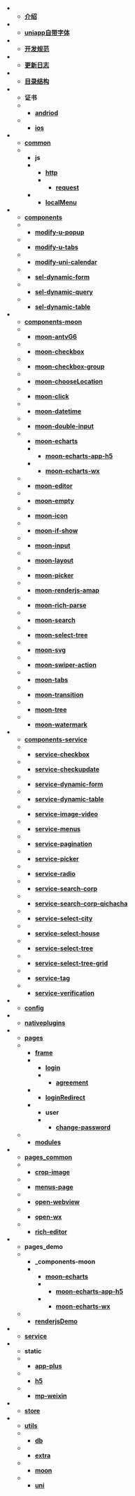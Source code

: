 * * [**介绍**](introduce/Readme.md)
* * [**uniapp自带字体**](uni-icon/Readme.md)
* * [**开发规范**](files/开发规范.md)
* * [**更新日志**](files/更新日志.md)
* * [**目录结构**](files/目录结构.md)
* * **证书** 
  * * [**andriod**](files/证书/andriod/readme.md) 
  * * [**ios**](files/证书/ios/readme.md) 
* * [**common**](files/common/Readme.md) 
  * * **js** 
    * * [**http**](files/common/js/http/Readme.md) 
      * * [**request**](files/common/js/http/request.md)
    * * [**localMenu**](files/common/js/localMenu/Readme.md) 
* * [**components**](files/components/Readme.md) 
  * * [**modify-u-popup**](files/components/modify-u-popup/readme.md) 
  * * [**modify-u-tabs**](files/components/modify-u-tabs/readme.md) 
  * * [**modify-uni-calendar**](files/components/modify-uni-calendar/readme.md) 
  * * [**sel-dynamic-form**](files/components/sel-dynamic-form/readme.md) 
  * * [**sel-dynamic-query**](files/components/sel-dynamic-query/readme.md) 
  * * [**sel-dynamic-table**](files/components/sel-dynamic-table/readme.md) 
* * [**components-moon**](files/components-moon/Readme.md) 
  * * [**moon-antvG6**](files/components-moon/moon-antvG6/Readme.md) 
  * * [**moon-checkbox**](files/components-moon/moon-checkbox/readme.md) 
  * * [**moon-checkbox-group**](files/components-moon/moon-checkbox-group/readme.md) 
  * * [**moon-chooseLocation**](files/components-moon/moon-chooseLocation/readme.md) 
  * * [**moon-click**](files/components-moon/moon-click/readme.md) 
  * * [**moon-datetime**](files/components-moon/moon-datetime/Readme.md) 
  * * [**moon-double-input**](files/components-moon/moon-double-input/Readme.md) 
  * * [**moon-echarts**](files/components-moon/moon-echarts/Readme.md) 
    * * [**moon-echarts-app-h5**](files/components-moon/moon-echarts/moon-echarts-app-h5/Readme.md) 
    * * [**moon-echarts-wx**](files/components-moon/moon-echarts/moon-echarts-wx/Readme.md) 
  * * [**moon-editor**](files/components-moon/moon-editor/Readme.md) 
  * * [**moon-empty**](files/components-moon/moon-empty/Readme.md) 
  * * [**moon-icon**](files/components-moon/moon-icon/Readme.md) 
  * * [**moon-if-show**](files/components-moon/moon-if-show/Readme.md) 
  * * [**moon-input**](files/components-moon/moon-input/Readme.md) 
  * * [**moon-layout**](files/components-moon/moon-layout/Readme.md) 
  * * [**moon-picker**](files/components-moon/moon-picker/readme.md) 
  * * [**moon-renderjs-amap**](files/components-moon/moon-renderjs-amap/Readme.md) 
  * * [**moon-rich-parse**](files/components-moon/moon-rich-parse/readme.md) 
  * * [**moon-search**](files/components-moon/moon-search/readme.md) 
  * * [**moon-select-tree**](files/components-moon/moon-select-tree/readme.md) 
  * * [**moon-svg**](files/components-moon/moon-svg/Readme.md) 
  * * [**moon-swiper-action**](files/components-moon/moon-swiper-action/readme.md) 
  * * [**moon-tabs**](files/components-moon/moon-tabs/Readme.md) 
  * * [**moon-transition**](files/components-moon/moon-transition/readme.md) 
  * * [**moon-tree**](files/components-moon/moon-tree/Readme.md) 
  * * [**moon-watermark**](files/components-moon/moon-watermark/readme.md) 
* * [**components-service**](files/components-service/Readme.md) 
  * * [**service-checkbox**](files/components-service/service-checkbox/readme.md) 
  * * [**service-checkupdate**](files/components-service/service-checkupdate/readme.md) 
  * * [**service-dynamic-form**](files/components-service/service-dynamic-form/readme.md) 
  * * [**service-dynamic-table**](files/components-service/service-dynamic-table/readme.md) 
  * * [**service-image-video**](files/components-service/service-image-video/readme.md) 
  * * [**service-menus**](files/components-service/service-menus/readme.md) 
  * * [**service-pagination**](files/components-service/service-pagination/readme.md) 
  * * [**service-picker**](files/components-service/service-picker/readme.md) 
  * * [**service-radio**](files/components-service/service-radio/readme.md) 
  * * [**service-search-corp**](files/components-service/service-search-corp/readme.md) 
  * * [**service-search-corp-qichacha**](files/components-service/service-search-corp-qichacha/readme.md) 
  * * [**service-select-city**](files/components-service/service-select-city/readme.md) 
  * * [**service-select-house**](files/components-service/service-select-house/readme.md) 
  * * [**service-select-tree**](files/components-service/service-select-tree/readme.md) 
  * * [**service-select-tree-grid**](files/components-service/service-select-tree-grid/readme.md) 
  * * [**service-tag**](files/components-service/service-tag/readme.md) 
  * * [**service-verification**](files/components-service/service-verification/readme.md) 
* * [**config**](files/config/readme.md) 
* * [**nativeplugins**](files/nativeplugins/readme.md) 
* * [**pages**](files/pages/Readme.md) 
  * * [**frame**](files/pages/frame/Readme.md) 
    * * [**login**](files/pages/frame/login/readme.md) 
      * * [**agreement**](files/pages/frame/login/agreement.md)
    * * [**loginRedirect**](files/pages/frame/loginRedirect/readme.md) 
    * * **user** 
      * * [**change-password**](files/pages/frame/user/change-password/readme.md) 
  * * [**modules**](files/pages/modules/Readme.md) 
* * [**pages_common**](files/pages_common/readme.md) 
  * * [**crop-image**](files/pages_common/crop-image/readme.md) 
  * * [**menus-page**](files/pages_common/menus-page/readme.md) 
  * * [**open-webview**](files/pages_common/open-webview/readme.md) 
  * * [**open-wx**](files/pages_common/open-wx/readme.md) 
  * * [**rich-editor**](files/pages_common/rich-editor/readme.md) 
* * **pages_demo** 
  * * **_components-moon** 
    * * [**moon-echarts**](files/pages_demo/_components-moon/moon-echarts/Readme.md) 
      * * [**moon-echarts-app-h5**](files/pages_demo/_components-moon/moon-echarts/moon-echarts-app-h5/Readme.md) 
      * * [**moon-echarts-wx**](files/pages_demo/_components-moon/moon-echarts/moon-echarts-wx/Readme.md) 
  * * [**renderjsDemo**](files/pages_demo/renderjsDemo/readme.md) 
* * [**service**](files/service/Readme.md) 
* * **static** 
  * * [**app-plus**](files/static/app-plus/readme.md) 
  * * [**h5**](files/static/h5/readme.md) 
  * * [**mp-weixin**](files/static/mp-weixin/readme.md) 
* * [**store**](files/store/Readme.md) 
* * [**utils**](files/utils/Readme.md) 
  * * [**db**](files/utils/db/readme.md) 
  * * [**extra**](files/utils/extra/readme.md) 
  * * [**moon**](files/utils/moon/readme.md) 
  * * [**uni**](files/utils/uni/readme.md) 
